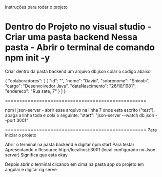 
Instruções para rodar o projeto

Dentro do Projeto no visual studio - Criar uma pasta backend
Nessa pasta - Abrir o terminal de comando
npm init -y
==================================================

Criar dentro da pasta backend um arquivo
db.json
colar o codigo abaixo

{
  "colaboradores": [
    {
      "id": "",
      "nome": "David",
      "sobrenome": "Shinobi",
      "cargo": "Desenvolvedor Java",
      "dataNascimento": "26/10/1981",
      "endereco": "Rua sete, 7"
    }
  ]
}

==================================================

npm i json-server - abrir esse arquivo
na linha 7 onde esta escrito ("test"), apaga a linha toda e cola o seguinte:
"start": "json-server --watch db.json --port 3001"


==================================================
Para iniciar o projeto

Abrir o terminal na pasta backend e digitar npm start
Para testar
Apresentando o Resource 
http://localhost:3001 (local configurado no Json server)
Significa que esta okay

Depois abrir o terminal clicando em cima na pasta app do projeto em angular e digitar ng serve
